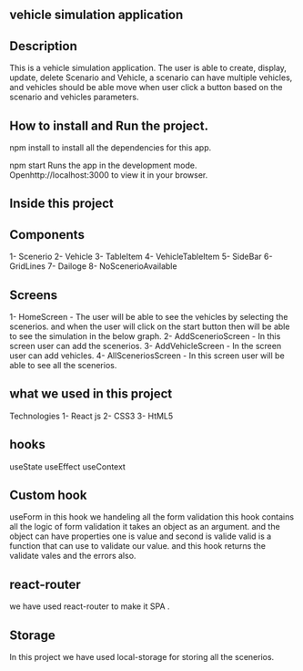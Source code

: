 ## vehicle simulation application

## Description
This is a vehicle simulation application. The user is able to create, display, update, delete Scenario and Vehicle, a scenario can have multiple vehicles, and vehicles should be able move when user click a button based on the scenario and vehicles parameters.

## How to install and Run the project.
npm install
to install all the dependencies for this app.

npm start
Runs the app in the development mode.
Openhttp://localhost:3000 to view it in your browser.

## Inside this project
## Components
1- Scenerio
2- Vehicle
3- TableItem
4- VehicleTableItem
5- SideBar
6- GridLines
7- Dailoge
8- NoScenerioAvailable

## Screens
1- HomeScreen - The user will be able to see the vehicles by selecting the scenerios. and when the user will click on the start button then will be able to see the simulation in the below graph.
2- AddScenerioScreen - In this screen user can add the scenerios.
3- AddVehicleScreen - In the screen user can add vehicles.
4- AllSceneriosScreen - In this screen user will be able to see all the scenerios.

## what we used in this project
Technologies
1- React js
2- CSS3
3- HtML5

## hooks
useState
useEffect
useContext

## Custom hook
useForm in this hook we handeling all the form validation this hook contains all the logic of form validation it takes an object as an argument. and the object can have properties one is value and second is valide valid is a function that can use to validate our value. and this hook returns the validate vales and the errors also.

## react-router
we have used react-router to make it SPA .

## Storage
In this project we have used local-storage for storing all the scenerios.


